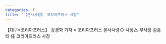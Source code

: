 ```yaml
---
categories: f
title: "【본사사령】 코리아프러스 사장"
---
```

【대구=코리아프러스】 강경화 기자 = 코리아프러스 본사사령◇ 사장△ 부사장 김홍태 任 코리아프러스 사장